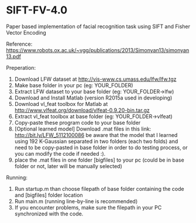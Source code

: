 # SIFT-FV-4.0
Paper based implementation of facial recognition task using SIFT and Fisher Vector Encoding 

Reference: https://www.robots.ox.ac.uk/~vgg/publications/2013/Simonyan13/simonyan13.pdf

Preperation: 
1. Download LFW dataset at http://vis-www.cs.umass.edu/lfw/lfw.tgz
2. Make base folder in your pc (eg: YOUR_FOLDER)
3. Extract LFW dataset to your base folder (eg: YOUR_FOLDER->lfw)
4. Download and Install Matlab (version R2015a used in developing)
5. Download vl_feat toolbox for Matlab at http://www.vlfeat.org/download/vlfeat-0.9.20-bin.tar.gz
6. Extract vl_feat toolbox at base folder (eg: YOUR_FOLDER->vlfeat)
7. Copy-paste these program code to your base folder
8. [Optional learned model] Download .mat files in this link: http://bit.ly/LFW_5112100086 be aware that the model that I learned using 192 K-Gaussian separated in two folders (each two folds) and need to be copy-pasted in base folder in order to do testing process, or you can modify the code if needed :).   
9. place the .mat files in one folder [bigfiles] to your pc (could be in base folder or not, later will be manually selected)

Running:
1. Run startup.m than choose filepath of base folder containing the code and [bigfiles] folder location
2. Run main.m (running line-by-line is recommended)
3. If you encounter problems, make sure the filepath in your PC synchronized with the code.
